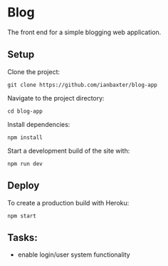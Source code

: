 # Blog

The front end for a simple blogging web application.

## Setup

Clone the project: 
```
git clone https://github.com/ianbaxter/blog-app
```


Navigate to the project directory:
```
cd blog-app
```

Install dependencies:
```
npm install
```

Start a development build of the site with:
```
npm run dev
```

## Deploy

To create a production build with Heroku:
```
npm start
```

## Tasks:

  - enable login/user system functionality
